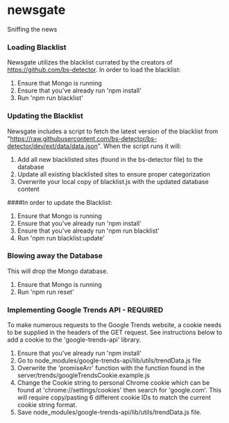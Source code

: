 # newsgate
Sniffing the news

### Loading Blacklist

Newsgate utilizes the blacklist currated by the creators of https://github.com/bs-detector.  In order to load the blacklist:

1) Ensure that Mongo is running<br>
2) Ensure that you've already run 'npm install'<br>
3) Run 'npm run blacklist'

### Updating the Blacklist

Newsgate includes a script to fetch the latest version of the blacklist from "https://raw.githubusercontent.com/bs-detector/bs-detector/dev/ext/data/data.json".  When the script runs it will:

1) Add all new blacklisted sites (found in the bs-detector file) to the database<br>
2) Update all existing blacklisted sites to ensure proper categorization<br>
3) Overwrite your local copy of blacklist.js with the updated database content<br>

####In order to update the Blacklist:

1) Ensure that Mongo is running<br>
2) Ensure that you've already run 'npm install'<br>
3) Ensure that you've already run 'npm run blacklist'<br>
4) Run 'npm run blacklist:update'

### Blowing away the Database

This will drop the Mongo database.  

1) Ensure that Mongo is running<br>
2) Run 'npm run reset'

### Implementing Google Trends API - REQUIRED

To make numerous requests to the Google Trends website, a cookie needs to be supplied in the headers of the GET request. See instructions below to add a cookie to the 'google-trends-api' library.

1) Ensure that you've already run 'npm install'<br>
2) Go to node_modules/google-trends-api/lib/utils/trendData.js file<br>
3) Overwrite the 'promiseArr' function with the function found in the server/trends/googleTrendsCookie.example.js
4) Change the Cookie string to personal Chrome cookie which can be found at 'chrome://settings/cookies' then search for 'google.com'. This will require copy/pasting 6 different cookie IDs to match the current cookie string format.
5) Save node_modules/google-trends-api/lib/utils/trendData.js file.